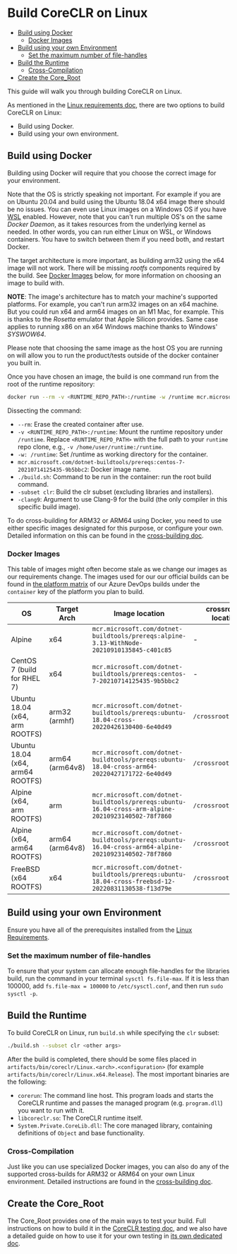# Build CoreCLR on Linux

* [Build using Docker](#build-using-docker)
  * [Docker Images](#docker-images)
* [Build using your own Environment](#build-using-your-own-environment)
  * [Set the maximum number of file-handles](#set-the-maximum-number-of-file-handles)
* [Build the Runtime](#build-the-runtime)
  * [Cross-Compilation](#cross-compilation)
* [Create the Core_Root](#create-the-core_root)

This guide will walk you through building CoreCLR on Linux.

As mentioned in the [Linux requirements doc](/docs/workflow/requirements/linux-requirements.md), there are two options to build CoreCLR on Linux:

* Build using Docker.
* Build using your own environment.

## Build using Docker

Building using Docker will require that you choose the correct image for your environment.

Note that the OS is strictly speaking not important. For example if you are on Ubuntu 20.04 and build using the Ubuntu 18.04 x64 image there should be no issues. You can even use Linux images on a Windows OS if you have [WSL](https://docs.microsoft.com/en-us/windows/wsl/about) enabled. However, note that you can't run multiple OS's on the same _Docker Daemon_, as it takes resources from the underlying kernel as needed. In other words, you can run either Linux on WSL, or Windows containers. You have to switch between them if you need both, and restart Docker.

<!-- It is actually possible to run a Windows container on a Linux machine. However, I've only read about it, but not tried it out, so I'm not including it in this doc for the time being. -->

The target architecture is more important, as building arm32 using the x64 image will not work. There will be missing _rootfs_ components required by the build. See [Docker Images](#docker-images) below, for more information on choosing an image to build with.

**NOTE**: The image's architecture has to match your machine's supported platforms. For example, you can't run arm32 images on an x64 machine. But you could run x64 and arm64 images on an M1 Mac, for example. This is thanks to the _Rosetta_ emulator that Apple Silicon provides. Same case applies to running x86 on an x64 Windows machine thanks to Windows' _SYSWOW64_.

Please note that choosing the same image as the host OS you are running on will allow you to run the product/tests outside of the docker container you built in.

Once you have chosen an image, the build is one command run from the root of the runtime repository:

```bash
docker run --rm -v <RUNTIME_REPO_PATH>:/runtime -w /runtime mcr.microsoft.com/dotnet-buildtools/prereqs:mcr.microsoft.com/dotnet-buildtools/prereqs:centos-7-20210714125435-9b5bbc2 ./build.sh --subset clr -clang9
```

Dissecting the command:

* `--rm`: Erase the created container after use.
* `-v <RUNTIME_REPO_PATH>:/runtime`: Mount the runtime repository under `/runtime`. Replace `<RUNTIME_REPO_PATH>` with the full path to your `runtime` repo clone, e.g., `-v /home/user/runtime:/runtime`.
* `-w: /runtime`: Set /runtime as working directory for the container.
* `mcr.microsoft.com/dotnet-buildtools/prereqs:centos-7-20210714125435-9b5bbc2`: Docker image name.
* `./build.sh`: Command to be run in the container: run the root build command.
* `-subset clr`: Build the clr subset (excluding libraries and installers).
* `-clang9`: Argument to use Clang-9 for the build (the only compiler in this specific build image).

To do cross-building for ARM32 or ARM64 using Docker, you need to use either specific images designated for this purpose, or configure your own. Detailed information on this can be found in the [cross-building doc](/docs/workflow/building/coreclr/cross-building.md#cross-building-using-docker).

### Docker Images

<!-- LINK-UPDATES -->
This table of images might often become stale as we change our images as our requirements change. The images used for our our official builds can be found in [the platform matrix](/eng/pipelines/common/platform-matrix.yml) of our Azure DevOps builds under the `container` key of the platform you plan to build.

| OS                                | Target Arch     | Image location                                                                                       | crossrootfs location | Clang Version |
| --------------------------------- | --------------- | ---------------------------------------------------------------------------------------------------- | -------------------- | ------------- |
| Alpine                            | x64             | `mcr.microsoft.com/dotnet-buildtools/prereqs:alpine-3.13-WithNode-20210910135845-c401c85`            | -                    | -clang5.0     |
| CentOS 7 (build for RHEL 7)       | x64             | `mcr.microsoft.com/dotnet-buildtools/prereqs:centos-7-20210714125435-9b5bbc2`                        | -                    | -clang9       |
| Ubuntu 18.04 (x64, arm ROOTFS)    | arm32 (armhf)   | `mcr.microsoft.com/dotnet-buildtools/prereqs:ubuntu-18.04-cross-20220426130400-6e40d49`              | `/crossrootfs/arm`   | -clang9       |
| Ubuntu 18.04  (x64, arm64 ROOTFS) | arm64 (arm64v8) | `mcr.microsoft.com/dotnet-buildtools/prereqs:ubuntu-18.04-cross-arm64-20220427171722-6e40d49`        | `/crossrootfs/arm64` | -clang9       |
| Alpine (x64, arm ROOTFS)          | arm             | `mcr.microsoft.com/dotnet-buildtools/prereqs:ubuntu-16.04-cross-arm-alpine-20210923140502-78f7860`   | `/crossrootfs/arm64` | -clang9       |
| Alpine (x64, arm64 ROOTFS)        | arm64 (arm64v8) | `mcr.microsoft.com/dotnet-buildtools/prereqs:ubuntu-16.04-cross-arm64-alpine-20210923140502-78f7860` | `/crossrootfs/arm64` | -clang9       |
| FreeBSD (x64 ROOTFS)              | x64             | `mcr.microsoft.com/dotnet-buildtools/prereqs:ubuntu-18.04-cross-freebsd-12-20220831130538-f13d79e`   | `/crossrootfs/x64`   | (default)     |

## Build using your own Environment

Ensure you have all of the prerequisites installed from the [Linux Requirements](/docs/workflow/requirements/linux-requirements.md).

### Set the maximum number of file-handles

To ensure that your system can allocate enough file-handles for the libraries build, run the command in your terminal `sysctl fs.file-max`. If it is less than 100000, add `fs.file-max = 100000` to `/etc/sysctl.conf`, and then run `sudo sysctl -p`.

## Build the Runtime

To build CoreCLR on Linux, run `build.sh` while specifying the `clr` subset:

```bash
./build.sh --subset clr <other args>
```

After the build is completed, there should be some files placed in `artifacts/bin/coreclr/Linux.<arch>.<configuration>` (for example `artifacts/bin/coreclr/Linux.x64.Release`). The most important binaries are the following:

* `corerun`: The command line host.  This program loads and starts the CoreCLR runtime and passes the managed program (e.g. `program.dll`) you want to run with it.
* `libcoreclr.so`: The CoreCLR runtime itself.
* `System.Private.CoreLib.dll`: The core managed library, containing definitions of `Object` and base functionality.

### Cross-Compilation

Just like you can use specialized Docker images, you can also do any of the supported cross-builds for ARM32 or ARM64 on your own Linux environment. Detailed instructions are found in the [cross-building doc](/docs/workflow/building/coreclr/cross-building.md#linux-cross-building).

## Create the Core_Root

The Core_Root provides one of the main ways to test your build. Full instructions on how to build it in the [CoreCLR testing doc](/docs/workflow/testing/coreclr/testing.md), and we also have a detailed guide on how to use it for your own testing in [its own dedicated doc](/docs/workflow/testing/using-corerun-and-coreroot.md).
